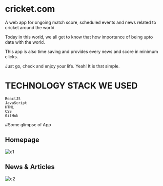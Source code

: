 # cricket.com

A web app for ongoing match score, scheduled events and news related to cricket around the world.

Today in this world, we all get to know that how importance of being upto date with the world.

This app is also time saving and provides every news and score in minimum clicks.

Just go, check and enjoy your life. Yeah! It is that simple.

# TECHNOLOGY STACK WE USED

    
    ReactJS
    JavaScript
    HTML
    CSS
    GitHub


#Some glimpse of App


## Homepage

![c1](https://github.com/SVickyPawar/density-app/assets/97332040/b2d5b048-2d1b-4d6a-b71a-d7e91113f9cd)

## News & Articles

![c2](https://github.com/SVickyPawar/density-app/assets/97332040/63e508d7-a843-401a-81a9-d0714ef6235e)



